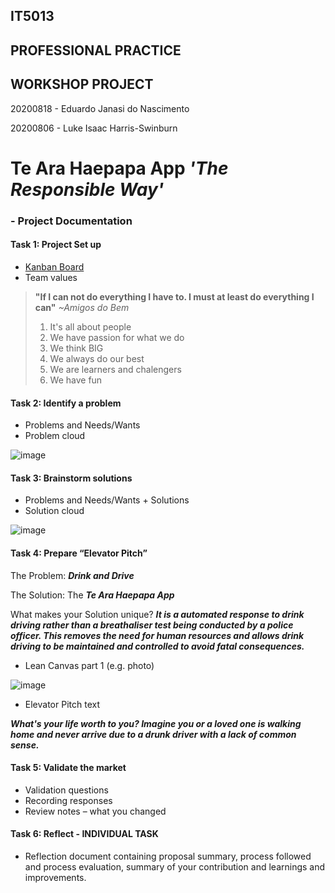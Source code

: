 ## IT5013
## PROFESSIONAL PRACTICE
## WORKSHOP PROJECT
20200818 - Eduardo Janasi do Nascimento

20200806 - Luke Isaac Harris-Swinburn

# Te Ara Haepapa App ***'The Responsible Way'***

### - Project Documentation

#### Task 1: Project Set up
- [Kanban Board](https://github.com/ejan201/te-ara-haepapa-app/projects/1)
- Team values
> **"If I can not do everything I have to. I must at least do everything I can"** *~Amigos do Bem*
>1. It's all about people
>2. We have passion for what we do
>3. We think BIG
>4. We always do our best
>5. We are learners and chalengers
>6. We have fun

#### Task 2: Identify a problem
- Problems and Needs/Wants
- Problem cloud

![image](https://user-images.githubusercontent.com/73142541/99606099-f24f0980-2a6d-11eb-91db-bb460132e6a1.png)

#### Task 3: Brainstorm solutions
- Problems and Needs/Wants + Solutions
- Solution cloud

![image](https://user-images.githubusercontent.com/73142541/99611422-87ef9680-2a78-11eb-9fb7-2941d8c626bf.png)

#### Task 4: Prepare “Elevator Pitch”

The Problem: ***Drink and Drive***

The Solution: The ***Te Ara Haepapa App***

What makes your Solution unique? ***It is a automated response to drink driving rather than a breathaliser test being conducted by a police officer. This removes the need for human resources and allows drink driving to be maintained and controlled to avoid fatal consequences.***

- Lean Canvas part 1 (e.g. photo)

![image](https://user-images.githubusercontent.com/73517628/99621219-33561680-2a8c-11eb-9424-1ba65c7183cb.png)

- Elevator Pitch text

***What's your life worth to you? Imagine you or a loved one is walking home and never arrive due to a drunk driver with a lack of common sense.***

#### Task 5: Validate the market
- Validation questions
- Recording responses
- Review notes – what you changed

#### Task 6: Reflect - INDIVIDUAL TASK
- Reflection document containing proposal summary, process followed and process evaluation, summary of your contribution and learnings and improvements.
